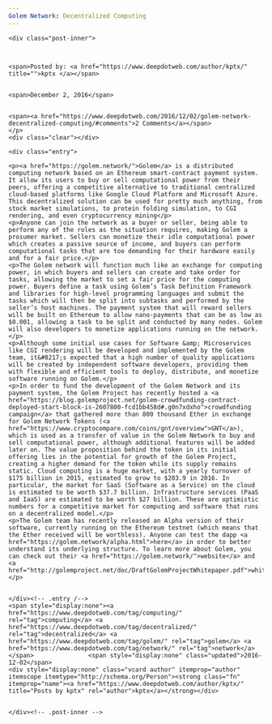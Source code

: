```yaml
---
Golem Network: Decentralized Computing
---
```

<article class="post-listing post-16700 post type-post status-publish format-standard has-post-thumbnail hentry category-deepdot-news tag-computing tag-decentralized tag-golem tag-network">
    
    <div class="post-inner">
    
    
        
    <span>Posted by: <a href="https://www.deepdotweb.com/author/kptx/" title="">kptx </a></span>
    
    
    <span>December 2, 2016</span>
    
    
    <span><a href="https://www.deepdotweb.com/2016/12/02/golem-network-decentralized-computing/#comments">2 Comments</a></span>
    </p>
    <div class="clear"></div>
    
    <div class="entry">
    
    <p><a href="https://golem.network/">Golem</a> is a distributed computing network based on an Ethereum smart-contract payment system. It allow its users to buy or sell computational power from their peers, offering a competitive alternative to traditional centralized cloud-based platforms like Google Cloud Platform and Microsoft Azure. This decentralized solution can be used for pretty much anything, from stock market simulations, to protein folding simulation, to CGI rendering, and even cryptocurrency mining</p>
    <p>Anyone can join the network as a buyer or seller, being able to perform any of the roles as the situation requires, making Golem a prosumer market. Sellers can monetize their idle computational power which creates a passive source of income, and buyers can perform computational tasks that are too demanding for their hardware easily and for a fair price.</p>
    <p>The Golem network will function much like an exchange for computing power, in which buyers and sellers can create and take order for tasks, allowing the market to set a fair price for the computing power. Buyers define a task using Golem’s Task Definition Framework and libraries for high-level programming languages and submit the tasks which will then be split into subtasks and performed by the seller’s host machines. The payment system that will reward sellers will be built on Ethereum to allow nano-payments that can be as low as $0.001, allowing a task to be split and conducted by many nodes. Golem will also developers to monetize applications running on the network.</p>
    <p>Although some initial use cases for Software &amp; Microservices like CGI rendering will be developed and implemented by the Golem team, it&#8217;s expected that a high number of quality applications will be created by independent software developers, providing them with flexible and efficient tools to deploy, distribute, and monetize software running on Golem.</p>
    <p>In order to fund the development of the Golem Network and its payment system, the Golem Project has recently hosted a <a href="https://blog.golemproject.net/golem-crowdfunding-contract-deployed-start-block-is-2607800-fcd1bb458d#.g0n7xdxho">crowdfunding campaign</a> that gathered more than 800 thousand Ether in exchange for Golem Network Tokens (<a href="https://www.cryptocompare.com/coins/gnt/overview">GNT</a>), which is used as a transfer of value in the Golem Network to buy and sell computational power, although additional features will be added later on. The value proposition behind the token in its initial offering lies in the potential for growth of the Golem Project, creating a higher demand for the token while its supply remains static. Cloud computing is a huge market, with a yearly turnover of $175 billion in 2015, estimated to grow to $203.9 in 2016. In particular, the market for SaaS (Software as a Service) on the cloud is estimated to be worth $37.7 billion. Infrastructure services (PaaS and IaaS) are estimated to be worth $27 billion. These are optimistic numbers for a competitive market for computing and software that runs on a decentralized model.</p>
    <p>The Golem team has recently released an Alpha version of their software, currently running on the Ethereum testnet (which means that the Ether received will be worthless). Anyone can test the dapp <a href="https://golem.network/alpha.html">here</a> in order to better understand its underlying structure. To learn more about Golem, you can check out their <a href="https://golem.network/">website</a> and <a href="http://golemproject.net/doc/DraftGolemProjectWhitepaper.pdf">whitepaper</a></p>
    
    
    </div><!-- .entry /-->
    <span style="display:none"><a href="https://www.deepdotweb.com/tag/computing/" rel="tag">computing</a> <a href="https://www.deepdotweb.com/tag/decentralized/" rel="tag">decentralized</a> <a href="https://www.deepdotweb.com/tag/golem/" rel="tag">golem</a> <a href="https://www.deepdotweb.com/tag/network/" rel="tag">network</a></span>				<span style="display:none" class="updated">2016-12-02</span>
    <div style="display:none" class="vcard author" itemprop="author" itemscope itemtype="http://schema.org/Person"><strong class="fn" itemprop="name"><a href="https://www.deepdotweb.com/author/kptx/" title="Posts by kptx" rel="author">kptx</a></strong></div>
    
    
    </div><!-- .post-inner -->
</article><!-- .post-listing -->

